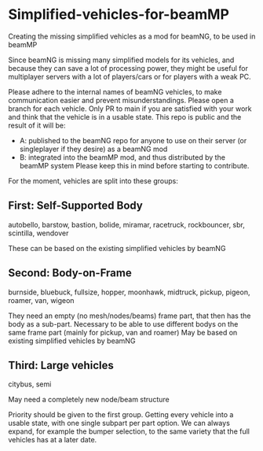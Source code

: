 # Simplified-vehicles-for-beamMP
Creating the missing simplified vehicles as a mod for beamNG, to be used in beamMP

Since beamNG is missing many simplified models for its vehicles, and because they can save a lot of processing power, they might be useful for multiplayer servers with a lot of players/cars or for players with a weak PC.


Please adhere to the internal names of beamNG vehicles, to make communication easier and prevent misunderstandings.
Please open a branch for each vehicle. Only PR to main if you are satisfied with your work and think that the vehicle is in a usable state.
This repo is public and the result of it will be:
- A: published to the beamNG repo for anyone to use on their server (or singleplayer if they desire) as a beamNG mod
- B: integrated into the beamMP mod, and thus distributed by the beamMP system
Please keep this in mind before starting to contribute.

For the moment, vehicles are split into these groups:

## First: Self-Supported Body
autobello, barstow, bastion, bolide, miramar, racetruck, rockbouncer, sbr, scintilla, wendover

These can be based on the existing simplified vehicles by beamNG

## Second: Body-on-Frame
burnside, bluebuck, fullsize, hopper, moonhawk, midtruck, pickup, pigeon, roamer, van, wigeon

They need an empty (no mesh/nodes/beams) frame part, that then has the body as a sub-part. Necessary to be able to use different bodys on the same frame part (mainly for pickup, van and roamer)
May be based on existing simplified vehicles by beamNG

## Third: Large vehicles
citybus, semi

May need a completely new node/beam structure

Priority should be given to the first group. Getting every vehicle into a usable state, with one single subpart per part option. We can always expand, for example the bumper selection, to the same variety that the full vehicles has at a later date.
